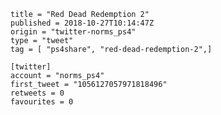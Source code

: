 ```
title = "Red Dead Redemption 2"
published = 2018-10-27T10:14:47Z
origin = "twitter-norms_ps4"
type = "tweet"
tag = [ "ps4share", "red-dead-redemption-2",]

[twitter]
account = "norms_ps4"
first_tweet = "1056127057971818496"
retweets = 0
favourites = 0
```

<p class='image'><img src='https://mnf.m17s.net/2018/10/27/Dqgd9efWoAEVlPB.jpg' alt=''></p>

